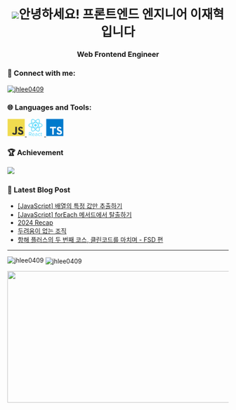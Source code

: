 <h1 align="center"><a href="https://www.gautamkrishnar.com/"><img src="https://media.giphy.com/media/hvRJCLFzcasrR4ia7z/giphy.gif" width="5%"></a>안녕하세요! 프론트엔드 엔지니어 이재혁 입니다 </h1>
<h3 align="center">Web Frontend Engineer</h3>

<h3 align="left">🤝 Connect with me:</h3>
<p align="left">
<a href="https://linkedin.com/in/jhlee0409" target="blank"><img align="center" src="https://raw.githubusercontent.com/rahuldkjain/github-profile-readme-generator/master/src/images/icons/Social/linked-in-alt.svg" alt="jhlee0409" height="30" width="40" /></a>
</p>

<h3 align="left">🌐 Languages and Tools:</h3>
<p align="left"> <a href="https://developer.mozilla.org/en-US/docs/Web/JavaScript" target="_blank" rel="noreferrer"> <img src="https://raw.githubusercontent.com/devicons/devicon/master/icons/javascript/javascript-original.svg" alt="javascript" width="40" height="40"/> </a> <a href="https://reactjs.org/" target="_blank" rel="noreferrer"> <img src="https://raw.githubusercontent.com/devicons/devicon/master/icons/react/react-original-wordmark.svg" alt="react" width="40" height="40"/> </a> <a href="https://www.typescriptlang.org/" target="_blank" rel="noreferrer"> <img src="https://raw.githubusercontent.com/devicons/devicon/master/icons/typescript/typescript-original.svg" alt="typescript" width="40" height="40"/> </a> </p>

<h3 align="left"> 🏆 Achievement </h3>

<div>
  <a href="https://hhpluscertificateofcompletion.oopy.io/">
  <img src="https://static.spartacodingclub.kr/hanghae99/plus/completion/badge_black.svg" />
</a>
</div>

<h3 align="left">📕 Latest Blog Post</h3>

<!-- BLOG-POST-LIST:START -->
- [[JavaScript] 배열의 특정 값만 추출하기](https://www.devunpacker.com/blog/javascript-array-destructuring-with-index)
- [[JavaScript] forEach 메서드에서 탈출하기](https://www.devunpacker.com/blog/javascript-escape-for-each)
- [2024 Recap](https://www.devunpacker.com/blog/2024-recap)
- [두려움이 없는 조직](https://www.devunpacker.com/blog/fearless-org)
- [항해 플러스의 두 번째 코스, 클린코드를 마치며 - FSD 편](https://www.devunpacker.com/blog/hanghae-3rd-fsd)
<!-- BLOG-POST-LIST:END -->

---

<p><img align="left" src="https://github-readme-stats.vercel.app/api/top-langs?username=jhlee0409&show_icons=true&locale=en&layout=compact" alt="jhlee0409" /></p>

<p>&nbsp;<img align="center" src="https://github-readme-stats.vercel.app/api?username=jhlee0409&show_icons=true&locale=en" alt="jhlee0409" /></p>

<p><a href="https://github.com/devxb/gitanimals">
<img
  src="https://render.gitanimals.org/farms/jhlee0409"
  width="600"
  height="300"
/>
</a></p>




